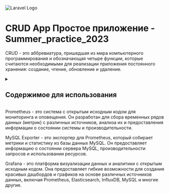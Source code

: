 ![Laravel Logo](https://laravel.com/img/logomark.min.svg)


# CRUD App Простое приложение - Summer_practice_2023


CRUD - это аббревиатура, пришедшая из мира компьютерного программирования и обозначающая четыре функции, которые считаются необходимыми для реализации приложения постоянного хранения: создание, чтение, обновление и удаление.


<details>
 <summary><h2>Содержимое для использования</h2></summary>

- Laravel v10
- php 8
- Docker
- Docker compose
- vue js
- Inertiajs
- MySQL 
- prometheus
- mysql exporter
- Grafana 

</details>

 Prometheus - это система с открытым исходным кодом для мониторинга и оповещения. Он разработан для сбора временных рядов данных (метрик) с различных источников, анализа их и предоставления информации о состоянии системы и производительности.

 MySQL Exporter - это экспортер для Prometheus, который собирает метрики и статистику из базы данных MySQL. Он предоставляет информацию о состоянии сервера MySQL, производительности запросов и использовании ресурсов.

 Grafana - это платформа визуализации данных и аналитики с открытым исходным кодом. Она предоставляет гибкие возможности для создания красивых дашбордов и графиков на основе различных источников данных, включая Prometheus, Elasticsearch, InfluxDB, MySQL и многие другие.
